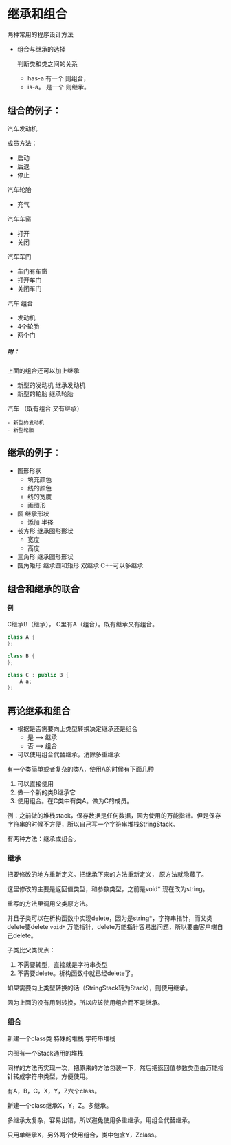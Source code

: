 # 继承和组合

两种常用的程序设计方法

- 组合与继承的选择

  判断类和类之间的关系 

  - has-a  	有一个 则组合，
  - is-a。      是一个 则继承。

## 组合的例子：

汽车发动机

成员方法：

- 启动
- 后退
- 停止

汽车轮胎

- 充气

汽车车窗

- 打开
- 关闭

汽车车门

- 车门有车窗
- 打开车门
- 关闭车门

汽车  组合

- 发动机
- 4个轮胎
- 两个门

##### 附：

上面的组合还可以加上继承

- 新型的发动机 继承发动机
- 新型的轮胎 继承轮胎

汽车 （既有组合 又有继承）

	- 新型的发动机
	- 新型轮胎

## 继承的例子：

- 图形形状
  - 填充颜色
  - 线的颜色
  - 线的宽度
  - 画图形
- 圆 继承形状
  - 添加 半径
- 长方形 继承图形形状
  - 宽度
  - 高度
- 三角形 继承图形形状
- 圆角矩形 继承圆和矩形 双继承 C++可以多继承

## 组合和继承的联合

#### 例

C继承B（继承）， C里有A（组合）。既有继承又有组合。

```c++
class A {
};

class B {
};

class C : public B {
    A a;
};
```

## 再论继承和组合

- 根据是否需要向上类型转换决定继承还是组合
  - 是 --> 继承
  - 否 --> 组合
- 可以使用组合代替继承，消除多重继承

有一个类简单或者复杂的类A，使用A的时候有下面几种

1. 可以直接使用
2. 做一个新的类B继承它
3. 使用组合。在C类中有类A。做为C的成员。

例：之前做的堆栈stack，保存数据是任何数据，因为使用的万能指针。但是保存字符串的时候不方便，所以自己写一个字符串堆栈StringStack。

有两种方法：继承或组合。

### 继承

把要修改的地方重新定义。把继承下来的方法重新定义， 原方法就隐藏了。

这里修改的主要是返回值类型，和参数类型，之前是void* 现在改为string。

重写的方法里调用父类原方法。

并且子类可以在析构函数中实现delete，因为是string*，字符串指针，而父类delete要delete `void*` 万能指针，delete万能指针容易出问题，所以要由客户端自己delete。

子类比父类优点：

1. 不需要转型，直接就是字符串类型
2. 不需要delete。析构函数中就已经delete了。

如果需要向上类型转换的话（StringStack转为Stack），则使用继承。

因为上面的没有用到转换，所以应该使用组合而不是继承。

### 组合

新建一个class类 特殊的堆栈 字符串堆栈

内部有一个Stack通用的堆栈

同样的方法再实现一次，把原来的方法包装一下，然后把返回值参数类型由万能指针转成字符串类型，方便使用。

有A，B，C，X，Y，Z六个class。

新建一个class继承X，Y，Z。多继承。

多继承太复杂，容易出错，所以避免使用多重继承，用组合代替继承。

只用单继承X，另外两个使用组合，类中包含Y，Zclass。